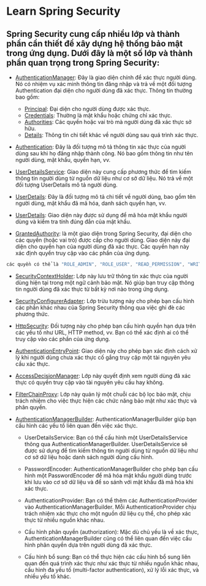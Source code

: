 # Learn Spring Security 

## Spring Security cung cấp nhiều lớp và thành phần cần thiết để xây dựng hệ thống bảo mật trong ứng dụng. Dưới đây là một số lớp và thành phần quan trọng trong Spring Security:

- [AuthenticationManager](): Đây là giao diện chính để xác thực người dùng. Nó có nhiệm vụ xác minh thông tin đăng nhập và trả về một đối tượng Authentication đại diện cho người dùng đã xác thực.
Thông tin thường bao gồm:
    - [Principal](): Đại diện cho người dùng được xác thực.
    - [Credentials](): Thường là mật khẩu hoặc chứng chỉ xác thực.
    - [Authorities](): Các quyền hoặc vai trò mà người dùng đã xác thực sở hữu.
    - [Details](): Thông tin chi tiết khác về người dùng sau quá trình xác thực.



- [Authentication](): Đây là đối tượng mô tả thông tin xác thực của người dùng sau khi họ đăng nhập thành công. Nó bao gồm thông tin như tên người dùng, mật khẩu, quyền hạn, vv.

- [UserDetailsService](): Giao diện này cung cấp phương thức để tìm kiếm thông tin người dùng từ nguồn dữ liệu như cơ sở dữ liệu. Nó trả về một đối tượng UserDetails mô tả người dùng.

- [UserDetails](): Đây là đối tượng mô tả chi tiết về người dùng, bao gồm tên người dùng, mật khẩu đã mã hóa, danh sách quyền hạn, vv.

- [UserDetails](): Giao diện này được sử dụng để mã hóa mật khẩu người dùng và kiểm tra tính đúng đắn của mật khẩu.

- [GrantedAuthority](): là một giao diện trong Spring Security, đại diện cho các quyền (hoặc vai trò) được cấp cho người dùng. Giao diện này đại diện cho quyền hạn của người dùng đã xác thực. Các quyền hạn này xác định quyền truy cập vào các phần của ứng dụng.
```java
các quyền có thể là "ROLE_ADMIN", "ROLE_USER", "READ_PERMISSION", "WRITE_PERMISSION"...
```

- [SecurityContextHolder](): Lớp này lưu trữ thông tin xác thực của người dùng hiện tại trong một ngữ cảnh bảo mật. Nó giúp bạn truy cập thông tin người dùng đã xác thực từ bất kỳ nơi nào trong ứng dụng.

- [SecurityConfigurerAdapter](): Lớp trừu tượng này cho phép bạn cấu hình các phần khác nhau của Spring Security thông qua việc ghi đè các phương thức.

- [HttpSecurity](): Đối tượng này cho phép bạn cấu hình quyền hạn dựa trên các yếu tố như URL, HTTP method, vv. Bạn có thể xác định ai có thể truy cập vào các phần của ứng dụng.

- [AuthenticationEntryPoint](): Giao diện này cho phép bạn xác định cách xử lý khi người dùng chưa xác thực cố gắng truy cập một tài nguyên yêu cầu xác thực.

- [AccessDecisionManager](): Lớp này quyết định xem người dùng đã xác thực có quyền truy cập vào tài nguyên yêu cầu hay không.

- [FilterChainProxy](): Lớp này quản lý một chuỗi các bộ lọc bảo mật, chịu trách nhiệm cho việc thực hiện các chức năng bảo mật như xác thực và phân quyền.

- [AuthenticationManagerBuilder](): AuthenticationManagerBuilder giúp bạn cấu hình các yếu tố liên quan đến việc xác thực.
    - UserDetailsService: Bạn có thể cấu hình một UserDetailsService thông qua AuthenticationManagerBuilder. UserDetailsService sẽ được sử dụng để tìm kiếm thông tin người dùng từ nguồn dữ liệu như cơ sở dữ liệu hoặc danh sách người dùng cấu hình.

    - PasswordEncoder: AuthenticationManagerBuilder cho phép bạn cấu hình một PasswordEncoder để mã hóa mật khẩu người dùng trước khi lưu vào cơ sở dữ liệu và để so sánh với mật khẩu đã mã hóa khi xác thực.

    - AuthenticationProvider: Bạn có thể thêm các AuthenticationProvider vào AuthenticationManagerBuilder. Mỗi AuthenticationProvider chịu trách nhiệm xác thực cho một nguồn dữ liệu cụ thể, cho phép xác thực từ nhiều nguồn khác nhau.

    - Cấu hình phân quyền (authorization): Mặc dù chủ yếu là về xác thực, AuthenticationManagerBuilder cũng có thể liên quan đến việc cấu hình phân quyền dựa trên người dùng đã xác thực.

    - Cấu hình bổ sung: Bạn có thể thực hiện các cấu hình bổ sung liên quan đến quá trình xác thực như xác thực từ nhiều nguồn khác nhau, cấu hình đa yếu tố (multi-factor authentication), xử lý lỗi xác thực, và nhiều yếu tố khác.






